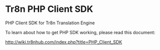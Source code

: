 Tr8n PHP Client SDK
==================

PHP Client SDK for Tr8n Translation Engine


To learn about how to get PHP SDK working, please read this document:

http://wiki.tr8nhub.com/index.php?title=PHP_Client_SDK